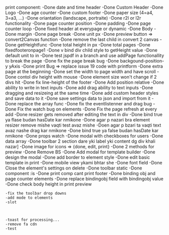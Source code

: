 print component:
    -Done date and time header
    -Done Custom Header
    -Done Logo 
    -Done age counter
    -Done custom footer
    -Done paper size (4=a4, 3=a3, ...)
    -Done oriantation (landscape, portraite)
    -Done r2l or l2r functionality
    -Done page counter position
    -Done padding
    -Done page counter loop
    -Done fixed header at everypage or dynamic
    -Done Body
    -Done margin
    -Done page break
    -Done unit px
    -Done preview button => convert2Canvas function
    -Done remove the last child in convert 2 canvas
    -Done getHeightfunc
    -Done total height in px
    -Done total pages
    -Done fixedfooteronpage1
    -Done v bind div child style to getHeight value
    -Done default unit to in
    -Done test jspdf in a branch and use addPage functionallity to break the page 
    -Done fix the page break bug
    -Done backgound-position-y yAxis
    -Done print Bug => replace issue 19 code with printform
    -Done extra page at the beginning
    -Done set the width to page width and have scroll
    -Done contol div height with mouse
    -Done element size won't change if 2 divs hit
    -Done fix line-height of the footer
    -Done Add position relative
    -Done ability to write in text inputs
    -Done add drag ability to text inputs
    -Done dragging and resizeing at the same time
    -Done add custom header styles and save data to it
    -Done save settings data to json and import from it 
    -Done replace the array func
    -Done fix the eventlistenner and drag bug
    -Done Fix the watch bug on elements
    -Done Fix the page refresh at every add
    -Done resizer gets removed after editing the text in div
    -Done bind true ya flase budan hasDate kar nmikone
    -Done agar p nazari bra element resizer remove mishe vaqti test avaz mishe
    -Doen agar p bzari ta vaqti text avaz nashe drag kar nmikone
    -Done bind true ya false budan hasDate kar nmikone
    -Done props watch
    -Done modal with checkboxes for users
    -Done data array
    -Done toolbar 2 section dare yki label yki content dg div khali nazar]
    -Done image for icons => {done, edit, print}
    -Done 2 methods for preview
    -Done Remove BS
    -Done Add modal for template builder
    -Done design the modal
    -Done add border to element style
    -Done edit basic template in print
    -Done mobile view ykami bhtar she
    -Done font field
    -Done Close the element's settings on delete
    -Done toolbar static
    -Done component :is
    -Done print comp cant print footer 
    -Done binding obj and page counter elements
    -Done replace bindingobj field with bindingobj value
    -Done check body height in print preview
    
    -fix the toolbar drop downs
    -add mode to elements
    -slot

    

    -toast for processing...
    -remove fa cdn
    -test
